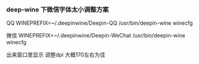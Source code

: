  ### deep-wine 下微信字体太小调整方案

QQ
WINEPREFIX=~/.deepinwine/Deepin-QQ /usr/bin/deepin-wine winecfg

微信
WINEPREFIX=~/.deepinwine/Deepin-WeChat /usr/bin/deepin-wine winecfg

出来窗口里显示 调整dpi 大概170左右为佳